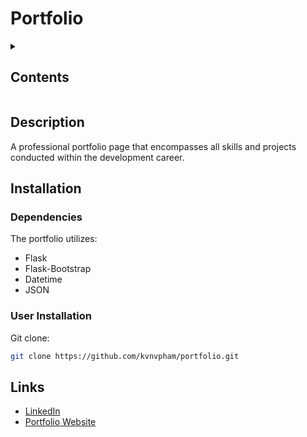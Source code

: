 # Portfolio

<details><summary><h2>Contents</h2></summary>

* [Description](#description)
* [Installation](#installation)
* [Links](#links)

</details>

## Description

A professional portfolio page that encompasses all skills and projects conducted within the development career.

## Installation

### Dependencies

The portfolio utilizes:
* Flask
* Flask-Bootstrap
* Datetime
* JSON

### User Installation

Git clone:

```bash
git clone https://github.com/kvnvpham/portfolio.git
```

## Links

* [LinkedIn](https://www.linkedin.com/in/kvvpham)
* [Portfolio Website](https://kvnvpham.pythonanywhere.com/)
